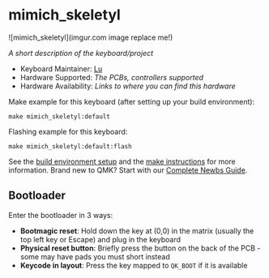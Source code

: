 # mimich_skeletyl

![mimich_skeletyl](imgur.com image replace me!)

*A short description of the keyboard/project*

* Keyboard Maintainer: [Lu](https://github.com/anothermimich)
* Hardware Supported: *The PCBs, controllers supported*
* Hardware Availability: *Links to where you can find this hardware*

Make example for this keyboard (after setting up your build environment):

    make mimich_skeletyl:default

Flashing example for this keyboard:

    make mimich_skeletyl:default:flash

See the [build environment setup](https://docs.qmk.fm/#/getting_started_build_tools) and the [make instructions](https://docs.qmk.fm/#/getting_started_make_guide) for more information. Brand new to QMK? Start with our [Complete Newbs Guide](https://docs.qmk.fm/#/newbs).

## Bootloader

Enter the bootloader in 3 ways:

* **Bootmagic reset**: Hold down the key at (0,0) in the matrix (usually the top left key or Escape) and plug in the keyboard
* **Physical reset button**: Briefly press the button on the back of the PCB - some may have pads you must short instead
* **Keycode in layout**: Press the key mapped to `QK_BOOT` if it is available
